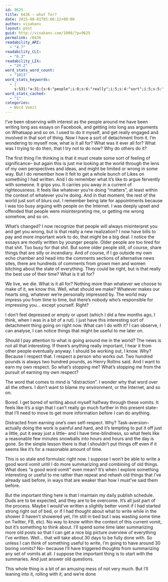 ```yaml
---
id: 9625
title: 0436 – what for?
date: 2015-08-01T05:06:12+00:00
author: visakanv
layout: post
guid: http://visakanv.com/1000/?p=9625
permalink: /0436
readability_ARI:
  - "4.7"
readability_CLI:
  - "6.3"
readability_LIX:
  - "24.2"
word_stats_word_count:
  - "1013"
word_stats_keywords:
  - |
    s:531:"a:31:{s:6:"people";i:8;s:6:"really";i:5;s:4:"sort";i:5;s:5:"thing";i:6;s:4:"just";i:7;s:5:"world";i:4;s:5:"wrong";i:3;s:8:"remember";i:3;s:7:"written";i:4;s:4:"like";i:5;s:5:"feels";i:3;s:8:"whatever";i:5;s:7:"because";i:3;s:6:"what's";i:3;s:9:"important";i:4;s:6:"things";i:5;s:5:"right";i:5;s:4:"time";i:7;s:4:"know";i:3;s:5:"think";i:3;s:11:"interesting";i:3;s:5:"going";i:3;s:6:"useful";i:3;s:7:"respect";i:5;s:4:"said";i:3;s:4:"word";i:4;s:6:"vomits";i:3;s:4:"i'll";i:4;s:5:"write";i:3;s:5:"vomit";i:4;s:11:"summarizing";i:3;}";
word_stats_cached:
  - "1"
categories:
  - Word Vomit
---
```

I&#8217;ve been observing with interest as the people around me have been writing long ass essays on Facebook, and getting into long ass arguments on Whatsapp and so on. I used to do it myself, and get really engaged and involved in that sort of thing. Now I have a sort of detachment from it. I&#8217;m wondering to myself now, what is it all for? What was it ever all for? What was I trying to do then, that I try not to do now? Why do others do it?

The first thing I&#8217;m thinking is that it must create some sort of feeling of significance– but again this is just me looking at the world through the lens of my own perspectives and ideas, and might be limited or wrong in some way. But I do remember how it felt to get a whole bunch of Likes on something I had written. And I do remember what it&#8217;s like to argue fervently with someone. It grips you. It carries you away in a current of righteousness. It feels like whatever you&#8217;re doing &#8220;matters&#8221;, at least within the context of whatever you&#8217;re doing. And in that moment, the rest of the world just sort of blurs out. I remember being late for appointments because I was too busy arguing with people on the Internet. I was deeply upset and offended that people were misinterpreting me, or getting me wrong somehow, and so on.

What&#8217;s changed? I now recognize that people will always misinterpret you and get you wrong, but is that really a new realization? I now have bills to pay and more important work to do, that might be a big deal. I notice the essays are mostly written by younger people. Older people are too tired for that shit. Too busy for that shit. But some older people still, of course, share things that are silly or incendiary. And of course, if I go outside my own echo chamber and head into the comments sections of alternative news sites, there are hundreds of comments from grown men and women bitching about the state of everything. They could be right, but is that really the best use of their time? What is it all for?

We live, we die. What is it all for? Nothing more than whatever we choose to make of it, we know this. Well, what should we make? Whatever makes our hearts sing, whatever we&#8217;re personally impressed by. The world may impress you from time to time, but there&#8217;s nobody who&#8217;s responsible for impressing you&#8230; except yourself. Right?

I don&#8217;t feel depressed or empty or upset (which I did a few months ago, I think, when I was in a bit of a rut). I just have this interesting sort of detachment thing going on right now. What can I do with it? I can observe, I can analyse, I can notice things that might be useful to me later on.

Should I pay attention to what is going around me in the world? The news is not all that interesting. If there&#8217;s anything really important, I hear it from other people eventually anyway. I should be working out, I know. Why? Because I respect that. I respect a person who works out. Two hundred pounds is always two hundred pounds, as Henry Rollins said. And I want to earn my own respect. So what&#8217;s stopping me? What&#8217;s stopping me from the pursuit of earning my own respect?

The word that comes to mind is &#8220;distraction&#8221;. I wonder why that word over all the others. I don&#8217;t want to blame my environment, or the Internet, and so on.

Bored. I get bored of writing about myself halfway through these vomits. It feels like it&#8217;s a sign that I can&#8217;t really go much further in this present state– that I&#8217;ll need to move to get more information before I can do anything.

Distracted from earning one&#8217;s own self-respect. Why? Task-aversion– actually doing the work is painful and hard, and it&#8217;s tempting to put it off just a little, put it away just a little– and I have time-blindness, so what feels like a reasonable few minutes snowballs into hours and hours and the day is gone. So the simple lesson there is that I shouldn&#8217;t put things off even if it seems like it&#8217;s for a reasonable amount of time.

This is so stale and formulaic right now. I suppose I won&#8217;t be able to write a good word vomit until I do more summarizing and combining of old things. What does &#8220;a good word vomit&#8221; even mean? It&#8217;s when I explore something interesting or useful to me rather than repeat and rehash old things that I&#8217;ve already said before, in ways that are weaker than how I must&#8217;ve said them before.

But the important thing here is that I maintain my daily publish schedule. Duds are to be expected, and they are to be overcome. It&#8217;s all just part of the process. Maybe I would&#8217;ve written a slightly better vomit if I had started strong right out of bed, or if I had thought about what to write while in the shower (I haven&#8217;t showered yet, I&#8217;m still in bed but I was wasting some time on Twitter, FB, etc). No way to know within the context of this current vomit, but it&#8217;s something to think about. I&#8217;ll spend some time later summarizing more old posts so that I can get a nice big picture overview of everything I&#8217;ve written. Well&#8230; that will take about 30 days to be fully done with. So unless I can think of something useful to write, I&#8217;m going to have around 30 boring vomits? No– because I&#8217;ll have triggered thoughts from summarizing any set of vomits at all. I suppose the important thing is to start with the summaries. And just answer old questions.

This whole thing is a bit of an amusing mess of not very much. But I&#8217;ll leaning into it, rolling with it, and we&#8217;re done